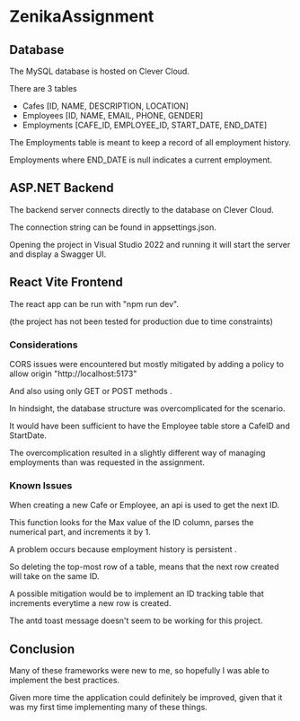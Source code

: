 # ZenikaAssignment

## Database
The MySQL database is hosted on Clever Cloud.

There are 3 tables
 - Cafes [ID, NAME, DESCRIPTION, LOCATION]
 - Employees [ID, NAME, EMAIL, PHONE, GENDER]
 - Employments [CAFE_ID, EMPLOYEE_ID, START_DATE, END_DATE]

The Employments table is meant to keep a record of all employment history.

Employments where END_DATE is null indicates a current employment.

## ASP.NET Backend
The backend server connects directly to the database on Clever Cloud.

The connection string can be found in appsettings.json.

Opening the project in Visual Studio 2022 and running it will start the server and display a Swagger UI.

## React Vite Frontend
The react app can be run with "npm run dev".

(the project has not been tested for production due to time constraints)

### Considerations
CORS issues were encountered but mostly mitigated by adding a policy to allow origin "http://localhost:5173"

And also using only GET or POST methods .


In hindsight, the database structure was overcomplicated for the scenario.

It would have been sufficient to have the Employee table store a CafeID and StartDate.

The overcomplication resulted in a slightly different way of managing employments than was requested in the assignment.

### Known Issues
When creating a new Cafe or Employee, an api is used to get the next ID.

This function looks for the Max value of the ID column, parses the numerical part, and increments it by 1.

A problem occurs because employment history is persistent .

So deleting the top-most row of a table, means that the next row created will take on the same ID.

A possible mitigation would be to implement an ID tracking table that increments everytime a new row is created.


The antd toast message doesn't seem to be working for this project.

## Conclusion
Many of these frameworks were new to me, so hopefully I was able to implement the best practices.

Given more time the application could definitely be improved, given that it was my first time implementing many of these things.
